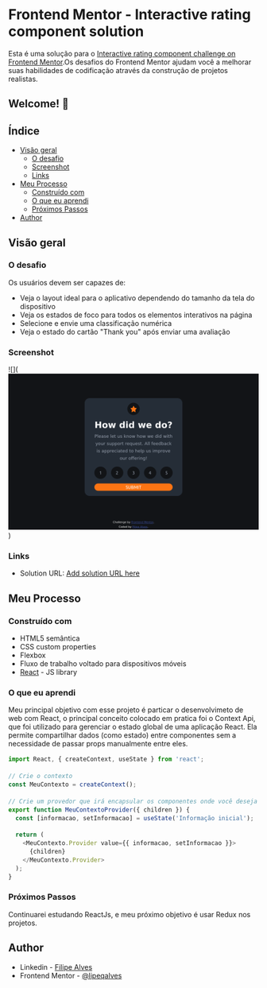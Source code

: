 # Frontend Mentor - Interactive rating component solution

Esta é uma solução para o [Interactive rating component challenge on Frontend Mentor](https://www.frontendmentor.io/challenges/interactive-rating-component-koxpeBUmI).Os desafios do Frontend Mentor ajudam você a melhorar suas habilidades de codificação através da construção de projetos realistas.

## Welcome! 👋

## Índice

- [Visão geral](#visão-geral)
  - [O desafio](#o-desafio)
  - [Screenshot](#screenshot)
  - [Links](#links)
- [Meu Processo](#meu-processo)
  - [Construído com](#construído-com)
  - [O que eu aprendi](#o-que-eu-aprendi)
  - [Próximos Passos](#próximos-passos)
- [Author](#author)

## Visão geral

### O desafio

Os usuários devem ser capazes de:

- Veja o layout ideal para o aplicativo dependendo do tamanho da tela do dispositivo
- Veja os estados de foco para todos os elementos interativos na página
- Selecione e envie uma classificação numérica
- Veja o estado do cartão "Thank you" após enviar uma avaliação

### Screenshot

![](![Alt text](image.png))

### Links

- Solution URL: [Add solution URL here](https://interactive-rating-component-omega-mauve.vercel.app/)

## Meu Processo

### Construído com

- HTML5 semântica
- CSS custom properties
- Flexbox
- Fluxo de trabalho voltado para dispositivos móveis
- [React](https://reactjs.org/) - JS library

### O que eu aprendi

Meu principal objetivo com esse projeto é particar o desenvolvimeto de web com React, o principal conceito colocado em pratica foi o Context Api, que foi utilizado para gerenciar o estado global de uma aplicação React. Ela permite compartilhar dados (como estado) entre componentes sem a necessidade de passar props manualmente entre eles.

```js
import React, { createContext, useState } from 'react';

// Crie o contexto
const MeuContexto = createContext();

// Crie um provedor que irá encapsular os componentes onde você deseja compartilhar informações
export function MeuContextoProvider({ children }) {
  const [informacao, setInformacao] = useState('Informação inicial');

  return (
    <MeuContexto.Provider value={{ informacao, setInformacao }}>
      {children}
    </MeuContexto.Provider>
  );
}
```

### Próximos Passos

Continuarei estudando ReactJs, e meu próximo objetivo é usar Redux nos projetos.

## Author

- Linkedin - [Filipe Alves](https://www.linkedin.com/in/filipeqalves/)
- Frontend Mentor - [@lipeqalves](https://www.frontendmentor.io/profile/lipeqalves)
